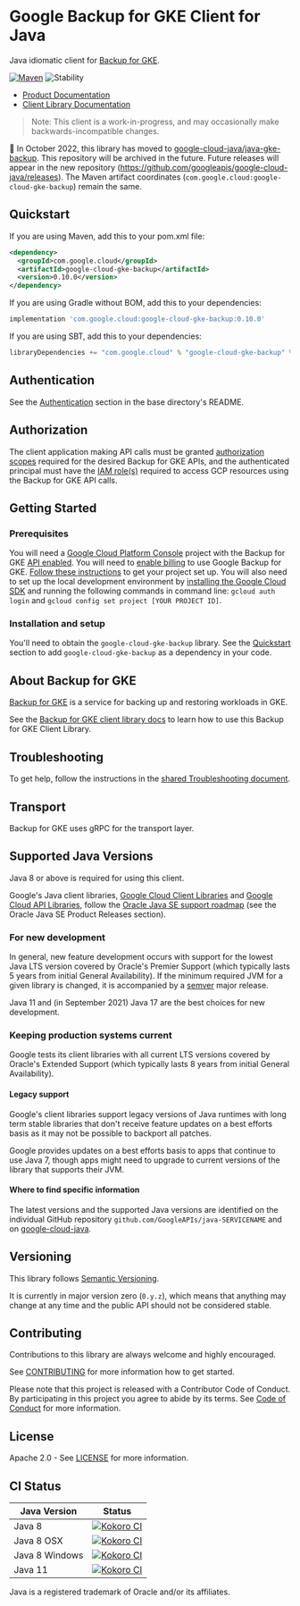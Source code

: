 # Google Backup for GKE Client for Java

Java idiomatic client for [Backup for GKE][product-docs].

[![Maven][maven-version-image]][maven-version-link]
![Stability][stability-image]

- [Product Documentation][product-docs]
- [Client Library Documentation][javadocs]

> Note: This client is a work-in-progress, and may occasionally
> make backwards-incompatible changes.


:bus: In October 2022, this library has moved to
[google-cloud-java/java-gke-backup](
https://github.com/googleapis/google-cloud-java/tree/main/java-gke-backup).
This repository will be archived in the future.
Future releases will appear in the new repository (https://github.com/googleapis/google-cloud-java/releases).
The Maven artifact coordinates (`com.google.cloud:google-cloud-gke-backup`) remain the same.

## Quickstart


If you are using Maven, add this to your pom.xml file:


```xml
<dependency>
  <groupId>com.google.cloud</groupId>
  <artifactId>google-cloud-gke-backup</artifactId>
  <version>0.10.0</version>
</dependency>
```

If you are using Gradle without BOM, add this to your dependencies:

```Groovy
implementation 'com.google.cloud:google-cloud-gke-backup:0.10.0'
```

If you are using SBT, add this to your dependencies:

```Scala
libraryDependencies += "com.google.cloud" % "google-cloud-gke-backup" % "0.10.0"
```

## Authentication

See the [Authentication][authentication] section in the base directory's README.

## Authorization

The client application making API calls must be granted [authorization scopes][auth-scopes] required for the desired Backup for GKE APIs, and the authenticated principal must have the [IAM role(s)][predefined-iam-roles] required to access GCP resources using the Backup for GKE API calls.

## Getting Started

### Prerequisites

You will need a [Google Cloud Platform Console][developer-console] project with the Backup for GKE [API enabled][enable-api].
You will need to [enable billing][enable-billing] to use Google Backup for GKE.
[Follow these instructions][create-project] to get your project set up. You will also need to set up the local development environment by
[installing the Google Cloud SDK][cloud-sdk] and running the following commands in command line:
`gcloud auth login` and `gcloud config set project [YOUR PROJECT ID]`.

### Installation and setup

You'll need to obtain the `google-cloud-gke-backup` library.  See the [Quickstart](#quickstart) section
to add `google-cloud-gke-backup` as a dependency in your code.

## About Backup for GKE


[Backup for GKE][product-docs] is a service for backing up and restoring workloads in GKE.

See the [Backup for GKE client library docs][javadocs] to learn how to
use this Backup for GKE Client Library.






## Troubleshooting

To get help, follow the instructions in the [shared Troubleshooting document][troubleshooting].

## Transport

Backup for GKE uses gRPC for the transport layer.

## Supported Java Versions

Java 8 or above is required for using this client.

Google's Java client libraries,
[Google Cloud Client Libraries][cloudlibs]
and
[Google Cloud API Libraries][apilibs],
follow the
[Oracle Java SE support roadmap][oracle]
(see the Oracle Java SE Product Releases section).

### For new development

In general, new feature development occurs with support for the lowest Java
LTS version covered by  Oracle's Premier Support (which typically lasts 5 years
from initial General Availability). If the minimum required JVM for a given
library is changed, it is accompanied by a [semver][semver] major release.

Java 11 and (in September 2021) Java 17 are the best choices for new
development.

### Keeping production systems current

Google tests its client libraries with all current LTS versions covered by
Oracle's Extended Support (which typically lasts 8 years from initial
General Availability).

#### Legacy support

Google's client libraries support legacy versions of Java runtimes with long
term stable libraries that don't receive feature updates on a best efforts basis
as it may not be possible to backport all patches.

Google provides updates on a best efforts basis to apps that continue to use
Java 7, though apps might need to upgrade to current versions of the library
that supports their JVM.

#### Where to find specific information

The latest versions and the supported Java versions are identified on
the individual GitHub repository `github.com/GoogleAPIs/java-SERVICENAME`
and on [google-cloud-java][g-c-j].

## Versioning


This library follows [Semantic Versioning](http://semver.org/).


It is currently in major version zero (``0.y.z``), which means that anything may change at any time
and the public API should not be considered stable.


## Contributing


Contributions to this library are always welcome and highly encouraged.

See [CONTRIBUTING][contributing] for more information how to get started.

Please note that this project is released with a Contributor Code of Conduct. By participating in
this project you agree to abide by its terms. See [Code of Conduct][code-of-conduct] for more
information.


## License

Apache 2.0 - See [LICENSE][license] for more information.

## CI Status

Java Version | Status
------------ | ------
Java 8 | [![Kokoro CI][kokoro-badge-image-2]][kokoro-badge-link-2]
Java 8 OSX | [![Kokoro CI][kokoro-badge-image-3]][kokoro-badge-link-3]
Java 8 Windows | [![Kokoro CI][kokoro-badge-image-4]][kokoro-badge-link-4]
Java 11 | [![Kokoro CI][kokoro-badge-image-5]][kokoro-badge-link-5]

Java is a registered trademark of Oracle and/or its affiliates.

[product-docs]: https://cloud.google.com/kubernetes-engine/docs/add-on/backup-for-gke/concepts/backup-for-gke 
[javadocs]: https://cloud.google.com/java/docs/reference/google-cloud-gke-backup/latest/overview
[kokoro-badge-image-1]: http://storage.googleapis.com/cloud-devrel-public/java/badges/java-gke-backup/java7.svg
[kokoro-badge-link-1]: http://storage.googleapis.com/cloud-devrel-public/java/badges/java-gke-backup/java7.html
[kokoro-badge-image-2]: http://storage.googleapis.com/cloud-devrel-public/java/badges/java-gke-backup/java8.svg
[kokoro-badge-link-2]: http://storage.googleapis.com/cloud-devrel-public/java/badges/java-gke-backup/java8.html
[kokoro-badge-image-3]: http://storage.googleapis.com/cloud-devrel-public/java/badges/java-gke-backup/java8-osx.svg
[kokoro-badge-link-3]: http://storage.googleapis.com/cloud-devrel-public/java/badges/java-gke-backup/java8-osx.html
[kokoro-badge-image-4]: http://storage.googleapis.com/cloud-devrel-public/java/badges/java-gke-backup/java8-win.svg
[kokoro-badge-link-4]: http://storage.googleapis.com/cloud-devrel-public/java/badges/java-gke-backup/java8-win.html
[kokoro-badge-image-5]: http://storage.googleapis.com/cloud-devrel-public/java/badges/java-gke-backup/java11.svg
[kokoro-badge-link-5]: http://storage.googleapis.com/cloud-devrel-public/java/badges/java-gke-backup/java11.html
[stability-image]: https://img.shields.io/badge/stability-preview-yellow
[maven-version-image]: https://img.shields.io/maven-central/v/com.google.cloud/google-cloud-gke-backup.svg
[maven-version-link]: https://search.maven.org/search?q=g:com.google.cloud%20AND%20a:google-cloud-gke-backup&core=gav
[authentication]: https://github.com/googleapis/google-cloud-java#authentication
[auth-scopes]: https://developers.google.com/identity/protocols/oauth2/scopes
[predefined-iam-roles]: https://cloud.google.com/iam/docs/understanding-roles#predefined_roles
[iam-policy]: https://cloud.google.com/iam/docs/overview#cloud-iam-policy
[developer-console]: https://console.developers.google.com/
[create-project]: https://cloud.google.com/resource-manager/docs/creating-managing-projects
[cloud-sdk]: https://cloud.google.com/sdk/
[troubleshooting]: https://github.com/googleapis/google-cloud-common/blob/main/troubleshooting/readme.md#troubleshooting
[contributing]: https://github.com/googleapis/java-gke-backup/blob/main/CONTRIBUTING.md
[code-of-conduct]: https://github.com/googleapis/java-gke-backup/blob/main/CODE_OF_CONDUCT.md#contributor-code-of-conduct
[license]: https://github.com/googleapis/java-gke-backup/blob/main/LICENSE
[enable-billing]: https://cloud.google.com/apis/docs/getting-started#enabling_billing
[enable-api]: https://console.cloud.google.com/flows/enableapi?apiid=gke-backup.googleapis.com
[libraries-bom]: https://github.com/GoogleCloudPlatform/cloud-opensource-java/wiki/The-Google-Cloud-Platform-Libraries-BOM
[shell_img]: https://gstatic.com/cloudssh/images/open-btn.png

[semver]: https://semver.org/
[cloudlibs]: https://cloud.google.com/apis/docs/client-libraries-explained
[apilibs]: https://cloud.google.com/apis/docs/client-libraries-explained#google_api_client_libraries
[oracle]: https://www.oracle.com/java/technologies/java-se-support-roadmap.html
[g-c-j]: http://github.com/googleapis/google-cloud-java
